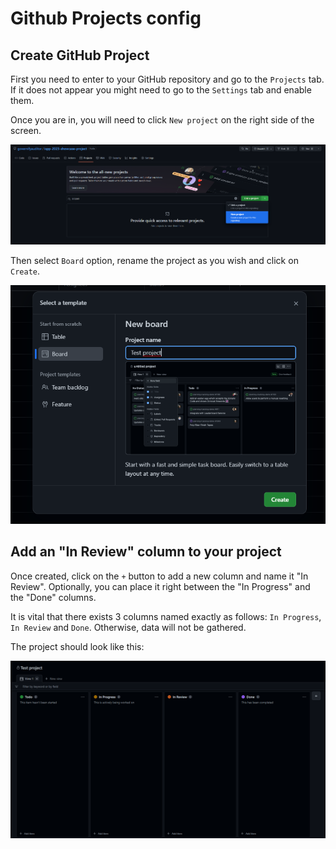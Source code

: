 # Github Projects config

## Create GitHub Project
First you need to enter to your GitHub repository and go to the `Projects` tab. If it does not appear you might need to go to the `Settings` tab and enable them.  

Once you are in, you will need to click `New project` on the right side of the screen.

![Create project](https://github.com/governifyauditor/ispp-2023-showcase-project/blob/main/img/Projects1.png?raw=true)

Then select `Board` option, rename the project as you wish and click on `Create`.

![Create column](https://github.com/governifyauditor/ispp-2023-showcase-project/blob/main/img/Projects2.png?raw=true)

## Add an "In Review" column to your project

Once created, click on the `+` button to add a new column and name it "In Review". Optionally, you can place it right between the "In Progress" and the "Done" columns. 

It is vital that there exists 3 columns named exactly as follows: `In Progress`, `In Review` and `Done`. Otherwise, data will not be gathered.

The project should look like this:

![Project columns](https://github.com/governifyauditor/ispp-2023-showcase-project/blob/main/img/Projects3.png?raw=true)
